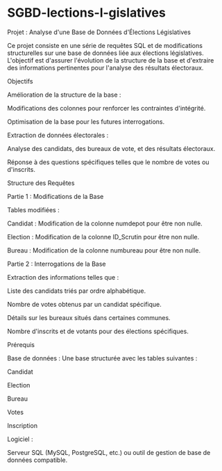 # SGBD-lections-l-gislatives
Projet : Analyse d'une Base de Données d'Élections Législatives

Ce projet consiste en une série de requêtes SQL et de modifications structurelles sur une base de données liée aux élections législatives. L'objectif est d'assurer l'évolution de la structure de la base et d'extraire des informations pertinentes pour l'analyse des résultats électoraux.

Objectifs

Amélioration de la structure de la base :

Modifications des colonnes pour renforcer les contraintes d'intégrité.

Optimisation de la base pour les futures interrogations.

Extraction de données électorales :

Analyse des candidats, des bureaux de vote, et des résultats électoraux.

Réponse à des questions spécifiques telles que le nombre de votes ou d'inscrits.

Structure des Requêtes

Partie 1 : Modifications de la Base

Tables modifiées :

Candidat : Modification de la colonne numdepot pour être non nulle.

Election : Modification de la colonne ID_Scrutin pour être non nulle.

Bureau : Modification de la colonne numbureau pour être non nulle.

Partie 2 : Interrogations de la Base

Extraction des informations telles que :

Liste des candidats triés par ordre alphabétique.

Nombre de votes obtenus par un candidat spécifique.

Détails sur les bureaux situés dans certaines communes.

Nombre d'inscrits et de votants pour des élections spécifiques.

Prérequis

Base de données : Une base structurée avec les tables suivantes :

Candidat

Election

Bureau

Votes

Inscription

Logiciel :

Serveur SQL (MySQL, PostgreSQL, etc.) ou outil de gestion de base de données compatible.
